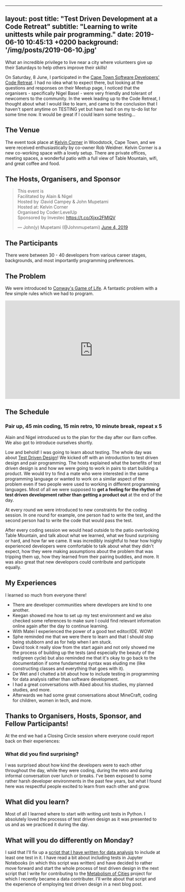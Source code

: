 
---
layout: post
title: "Test Driven Development at a Code Retreat"
subtitle: "Learning to write unittests while pair programming."
date: 2019-06-10 10:45:13 +0200
background: '/img/posts/2019-06-10.jpg'
---

What an incredible privilege to live near a city where volunteers give up their Saturdays to help others improve their skills!

On Saturday, 8 June, I participated in the [Cape Town Software Developers'](https://www.meetup.com/Cape-Town-Software-Developers/)
[Code Retreat](https://www.meetup.com/Cape-Town-Software-Developers/events/261742542/). I had no idea what to expect there, but 
looking at the questions and responses on their Meetup page, I noticed that the organisers - specifically Nigel Basel - were very
friendly and tolerant of newcomers to the community. In the week leading up to the Code Retreat, I thought about what I would like 
to learn, and came to the conclusion that I haven't spent anytime on TESTING yet but have had it on my to-do list for some time now. 
It would be great if I could learn some testing...

## The Venue

The event took place at [Kelvin Corner](https://kelvincorner.com/) in Woodstock, Cape Town, and we were received enthusiastically 
by co-owner Rob Weidner. Kelvin Corner is a new co-working space with a lovely setup. 
There are private offices, meeting spaces, a wonderful patio with a full view of Table Mountain, wifi, and great coffee and food.

## The Hosts, Organisers, and Sponsor

<blockquote class="twitter-tweet" data-lang="en"><p lang="en" dir="ltr">This event is<br>Facilitated by Alain &amp; Nigel<br>Hosted by :David Campey &amp; John Mupetami<br>Hosted at: Kelvin Corner<br>Organised by Coder:LevelUp<br>Sponsored by Investec <a href="https://t.co/Xjxx2FMlQV">https://t.co/Xjxx2FMlQV</a></p>&mdash; John(y) Mupetami (@Johnmupetami) <a href="https://twitter.com/Johnmupetami/status/1135881504578572288?ref_src=twsrc%5Etfw">June 4, 2019</a></blockquote>
<script async src="https://platform.twitter.com/widgets.js" charset="utf-8"></script>

## The Participants

There were between 30 - 40 developers from various career stages, backgrounds, and 
most importantly programming preferences. 

## The Problem

We were introduced to [Conway's Game of Life](https://en.wikipedia.org/wiki/Conway%27s_Game_of_Life). A fantastic problem with a few simple rules which we had to program.

<iframe width="560" height="315" src="https://www.youtube.com/embed/CgOcEZinQ2I" frameborder="0" allow="accelerometer; autoplay; encrypted-media; gyroscope; picture-in-picture" allowfullscreen></iframe>

## The Schedule
### Pair up, 45 min coding, 15 min retro, 10 minute break, repeat x 5

Alain and Nigel introduced us to the plan for the day after our 8am coffee. We also got to introduce ourselves shortly. 

Low and behold! I was going to learn about testing. The whole day was about
[Test Driven Design](https://www.freecodecamp.org/news/test-driven-development-what-it-is-and-what-it-is-not-41fa6bca02a2/)! 
We kicked off with an introduction to test driven design and pair programming. The hosts explained what the benefits of test
driven design is and how we were going to work in pairs to start building a product. We would try to find a mate who were 
interested in the same programming language or wanted to work on a similar aspect of the problem even if two people were used
to working in different programming languages. Most of all we were supposed to **get a feeling for the rhythm of test driven 
development rather than getting a product out** at the end of the day.

At every round we were introduced to new constraints for the coding session. In one round for example, one person had to 
write the test, and the second person had to write the code that would pass the test.

After every coding session we would head outside to the patio overlooking Table Mountain, and talk about what we learned, what
we found surprising or hard, and how far we came. It was incredibly insightful to hear how highly experienced developers were
comfortable to talk about what they didn't expect, how they were making assumptions about the problem that was tripping them
up, how they learned from their pairing buddies, and more. It was also great that new developors could contribute and participate
equally.

## My Experiences

I learned so much from everyone there! 

- There are developer communities where developers are kind to one another.
- Keegan showed me how to set up my test environment and we also checked some references to make sure I could find relevant information online again after the day to continue learning.
- With Matei I experienced the power of a good text editor/IDE. WOW!
- Sphe reminded me that we were there to learn and that I should stop being stubborn and as for help when I am stuck.
- David took it really slow from the start again and not only showed me the process of building up the tests (and especially the
beauty of the red/green cycle) but also reminded me that it's okay to go back to the documentation if some fundamental 
syntax was eluding me (like constructing classes and everything that goes with it).
- De Wet and I chatted a bit about how to include testing in programming for data analysis rather than software development.
- I had a great conversations with Abed about his studies, my planned studies, and more.
- Afterwards we had some great conversations about MineCraft, coding for children, women in tech, and more.

## Thanks to Organisers, Hosts, Sponsor, and Fellow Participants!

At the end we had a Closing Circle session where everyone could report back on their experiences:
### What did you find surprising?
I was surprised about how kind the developers were to each other throughout the day, while they were coding, during the retro
and during informal conversation over lunch or breaks. I've been exposed to some rather harsh developer environments in the past 
few years, but what I found here was respectful people excited to learn from each other and grow.

## What did you learn?
Most of all I learned where to start with writing unit tests in Python. I absolutely loved the processs of test driven design
as it was presented to us and as we practiced it during the day.

## What will you do differently on Monday?
I said that I'll fix up a [script that I have written for data analysis](http://datascentable.org/2019/06/04/hackday.html)
to include at least one test in it. I have read a bit about including tests in Jupyter Notebooks (in which this script was written) and
have decided to rather move forward and start the whole process of test driven design in the next script that I write for contributing to 
the [Metabolism of Cities](https://metabolismofcities.org/) project for which I recently became a data contributer. I'll write about
that script and the experience of employing test driven design in a next blog post.

